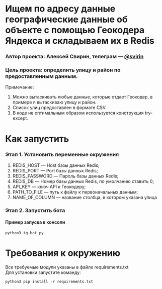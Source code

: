 # Ищем по адресу данные географические данные об объекте с помощью Геокодера Яндекса и складываем их в Redis
### Автор проекта: Алексей Свирин, телеграм — [@svirin](https://telegram.me/svirin)
### Цель проекта: определить улицу и район по предоставленным данным.

Примечание:  
1) Можно вытаскивать любые данные, которые отдает Геокодер, в примере я вытаскиваю улицу и район.  
2) Список улиц предоставлен в формате CSV.  
3) В коде не оптимальным образом используется конструкция try-except.  

# Как запустить
### Этап 1. Установить переменные окружения
1) REDIS_HOST — Host базы данных Redis;
2) REDIS_PORT — Port базы данных Redis;
3) REDIS_PASSWORD — Пароль базы данных Redis;
4) REDIS_DB — Номер базы данных Redis, по умолчанию ставить 0;
5) API_KEY — ключ API к Геокодеру;  
6) PATH_TO_FILE — путь к файлу к первоначальных данным;
7) NAME_OF_COLUMN — название столбца, в котором указана улица


### Этап 2. Запустить бота 
#### Пример запуска в консоли
```python
python3 tg-bot.py
```

# Требования к окружению
Все требуемые модули указаны в файле requirements.txt  
Для установки запустите команду:
```python
python3 pip install -r requirements.txt
```


